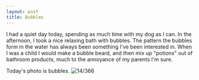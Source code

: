```yaml
---
layout: post
title: Bubbles
---
```

I had a quiet day today, spending as much time with my dog as I can. In the afternoon, I took a nice relaxing bath with bubbles. The pattern the bubbles form in the water has always been something I've been interested in. When I was a child I would make a bubble beard, and then mix up "potions" out of bathroom products, much to the annoyance of my parents I'm sure. 
<!--break-->
Today's photo is bubbles.
![14/366](http://media.humanboring.net/photos/2016-01-14.jpeg)